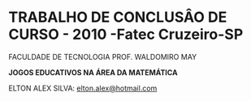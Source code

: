 # TRABALHO DE CONCLUSÂO DE CURSO - 2010 -Fatec Cruzeiro-SP

FACULDADE DE TECNOLOGIA PROF. WALDOMIRO MAY 

__JOGOS EDUCATIVOS NA ÁREA DA MATEMÁTICA__

ELTON ALEX SILVA:
<elton.alex@hotmail.com>
